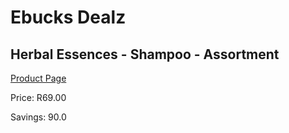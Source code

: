 
# Ebucks Dealz
## Herbal Essences - Shampoo - Assortment
[Product Page](https://www.ebucks.com/web/shop/productSelected.do?prodId=1018687664&catId=1186086453)

Price: R69.00

Savings: 90.0


	